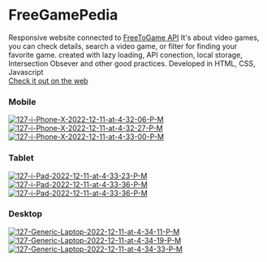# FreeGamePedia
Responsive website connected to [FreeToGame API](https://www.freetogame.com/api-doc "FreeToGame API") It's about video games, you can check details, search a video game, or filter for finding your favorite game. created with lazy loading, API conection, local storage, Intersection Obsever and other good practices. Developed in HTML, CSS, Javascript<br>
[Check it out on the web](https://dnlalejandro.github.io/FreeGamePedia/ "Check it out on the web")
### Mobile
<a href="https://imgbb.com/"><img src="https://i.ibb.co/Z1CKkSZ/127-i-Phone-X-2022-12-11-at-4-32-06-P-M.jpg" alt="127-i-Phone-X-2022-12-11-at-4-32-06-P-M" border="0" /></a>
<a href="https://imgbb.com/"><img src="https://i.ibb.co/S3QYV37/127-i-Phone-X-2022-12-11-at-4-32-27-P-M.jpg" alt="127-i-Phone-X-2022-12-11-at-4-32-27-P-M" border="0" /></a>
<a href="https://imgbb.com/"><img src="https://i.ibb.co/KFK9vpG/127-i-Phone-X-2022-12-11-at-4-33-00-P-M.jpg" alt="127-i-Phone-X-2022-12-11-at-4-33-00-P-M" border="0" /></a>
### Tablet
<a href="https://ibb.co/VCtFTqh"><img src="https://i.ibb.co/t240DJN/127-i-Pad-2022-12-11-at-4-33-23-P-M.jpg" alt="127-i-Pad-2022-12-11-at-4-33-23-P-M" border="0" /></a>
<a href="https://ibb.co/51gwX1q"><img src="https://i.ibb.co/sgdzpgL/127-i-Pad-2022-12-11-at-4-33-36-P-M.jpg" alt="127-i-Pad-2022-12-11-at-4-33-36-P-M" border="0" /></a>
<a href="https://ibb.co/51gwX1q"><img src="https://i.ibb.co/sgdzpgL/127-i-Pad-2022-12-11-at-4-33-36-P-M.jpg" alt="127-i-Pad-2022-12-11-at-4-33-36-P-M" border="0" /></a>
### Desktop
<a href="https://ibb.co/649sPNj"><img src="https://i.ibb.co/Wc8Kysm/127-Generic-Laptop-2022-12-11-at-4-34-11-P-M.jpg" alt="127-Generic-Laptop-2022-12-11-at-4-34-11-P-M" border="0" /></a>
<a href="https://ibb.co/pvN2mGp"><img src="https://i.ibb.co/QFh95zG/127-Generic-Laptop-2022-12-11-at-4-34-19-P-M.jpg" alt="127-Generic-Laptop-2022-12-11-at-4-34-19-P-M" border="0" /></a>
<a href="https://ibb.co/1sbVJg1"><img src="https://i.ibb.co/z8NcHMp/127-Generic-Laptop-2022-12-11-at-4-34-33-P-M.jpg" alt="127-Generic-Laptop-2022-12-11-at-4-34-33-P-M" border="0" /></a>
